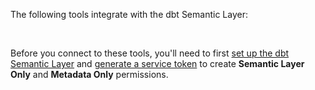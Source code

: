 The following tools integrate with the dbt Semantic Layer:


<div className="grid--3-col">

 <Card
    title="Tableau (beta) "
    body="Learn how to connect to Tableau for querying metrics and collaborating with your team. Available in beta."
    icon="tableau-software"/>

<Card
    title="Google Sheets (Available end of Oct)"
    body="Discover how to connect to Google Sheets for querying metrics and collaborating with your team. Available end of October."
    icon="google-sheets-logo-icon"/>


  <div className="card-container">
    <Card
      title="Hex"
      body="Check out Hex's documentation to discover how to connect, analyze metrics, collaborate, and unlock more data possibilities."
      icon="hex"/>
    <a href="https://learn.hex.tech/docs/connect-to-data/data-connections/dbt-integration#dbt-semantic-layer-integration"
      className="external-link"
      target="_blank"
      rel="noopener noreferrer">
      <i className="fa fa-external-link"></i>
    </a>
  </div>

<div className="card-container">
  <Card
    title="Mode"
    body="Explore Mode's documentation to discover how to connect, access, and get trustworthy metrics and insights."
    link=""
    icon="mode"/>
    <a href="https://mode.com/help/articles/supported-databases/#dbt-semantic-layer"
    className="external-link"
      target="_blank"
      rel="noopener noreferrer">
      <i className="fa fa-external-link"></i>
    </a>
</div>
</div><br />

<!--
<div className="grid--3-col">

<Card
    title="Tableau (beta)  "
    body="Check out our documentation to discover how to connect to Google Sheets for querying metrics and collaborating with your team. Available in beta."
    icon="tableau-software"/>

<Card
    title="Google Sheets (Available end of Oct)"
    body="Check out our documentation to discover how to connect to Google Sheets for querying metrics and collaborating with your team. Available end of October."
    icon="google-sheets-logo-icon"/>

<Card
    title="Hex"
    body="Check out Hex's documentation to discover how to connect, analyze metrics, collaborate, and unlock more data possibilities."
    link="https://learn.hex.tech/docs/connect-to-data/data-connections/dbt-integration#dbt-semantic-layer-integration"
    icon="hex"/>


<Card
    title="Mode "
    body="Explore Mode's documentation to discover how to connect, access, and get trustworthy metrics and insights."
    link="https://mode.com/help/articles/supported-databases/#dbt-semantic-layer"
    icon="mode"/>


    

</div><br />
-->
Before you connect to these tools, you'll need to first [set up the dbt Semantic Layer](/docs/use-dbt-semantic-layer/setup-sl) and [generate a service token](/docs/dbt-cloud-apis/service-tokens) to create **Semantic Layer Only** and **Metadata Only** permissions.



